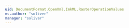 ```yaml
---
uid: DocumentFormat.OpenXml.InkML.RasterOperationValues
ms.author: "soliver"
manager: "soliver"
---
```

